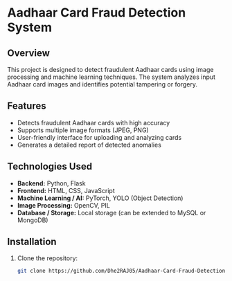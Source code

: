 # Aadhaar Card Fraud Detection System

## Overview
This project is designed to detect fraudulent Aadhaar cards using image processing and machine learning techniques. The system analyzes input Aadhaar card images and identifies potential tampering or forgery.

## Features
- Detects fraudulent Aadhaar cards with high accuracy
- Supports multiple image formats (JPEG, PNG)
- User-friendly interface for uploading and analyzing cards
- Generates a detailed report of detected anomalies

## Technologies Used
- **Backend:** Python, Flask
- **Frontend:** HTML, CSS, JavaScript
- **Machine Learning / AI:** PyTorch, YOLO (Object Detection)
- **Image Processing:** OpenCV, PIL
- **Database / Storage:** Local storage (can be extended to MySQL or MongoDB)

## Installation
1. Clone the repository:
   ```bash
   git clone https://github.com/Dhe2RAJ05/Aadhaar-Card-Fraud-Detection-System.git

